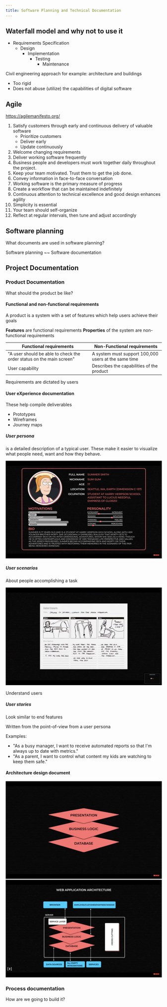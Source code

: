 ```yaml
---
title: Software Planning and Technical Documentation
---
```

## Waterfall model and why not to use it

- Requirements Specification
  - Design
    - Implementation
      - Testing
        - Maintenance

Civil engineering approach for example: architecture and buildings

- Too rigid
- Does not abuse (utilize) the capabilities of digital software

## Agile

<https://agilemanifesto.org/>

1. Satisfy customers through early and continuous delivery of valuable software
   - Prioritize customers
   - Deliver early
   - Update continuously
2. Welcome changing requirements
3. Deliver working software frequently
4. Business people and developers must work together daily throughout the project.
5. Keep your team motivated. Trust them to get the job done.
6. Convey information in face-to-face conversation
7. Working software is the primary measure of progress
8. Create a workflow that can be maintained indefinitely
9. Continuous attention to technical excellence and good design enhances agility
10. Simplicity is essential
11. Your team should self-organize
12. Reflect at regular intervals, then tune and adjust accordingly

## Software planning

What documents are used in software planning?

Software planning ~~ Software documentation

## Project Documentation

### Product Documentation

What should the product be like?

#### Functional and non-functional requirements

A product is a system with a set of features which help users achieve their goals

**Features** are functional requirements
**Properties** of the system are non-functional requirements

Functional requirements | Non-Functional requirements
--- | ---
"A user should be able to check the order status on the main screen"  | A system must support 100,000 users at the same time
User capability | Describes the capabilities of the product

Requirements are dictated by users

#### User eXperience documentation

These help compile deliverables

- Prototypes
- Wireframes
- Journey maps

##### User persona

is a detailed description of a typical user.
These make it easier to visualize what people need, want and how they behave.

![User persona](./assets/User_persona.png)

##### User scenarios

About people accomplishing a task

![User scenario](./assets/User_scenario.png)

Understand users

##### User stories

Look similar to end features

Written from the point-of-view from a user persona

Examples:

- "As a busy manager, I want to receive automated reports so that I'm always up to date with metrics."
- "As a parent, I want to control what content my kids are watching to keep them safe."

#### Architecture design document

![Architecture_simple](./assets/architecture_simple.png)
![Architecture_web_application](./assets/architecture_web_application.png)

### Process documentation

How are we going to build it?
